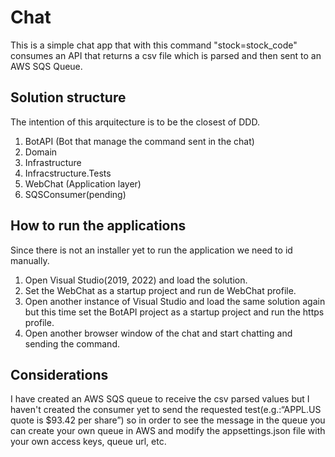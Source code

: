 # Chat 

This is a simple chat app that with this command "stock=stock_code" consumes an API that returns a csv file which is parsed and then sent to an AWS SQS Queue.

## Solution structure
The intention of this arquitecture is to be the closest of DDD. 

 1. BotAPI (Bot that manage the command sent in the chat)
 2. Domain
 3. Infrastructure
 4. Infracstructure.Tests
 5. WebChat (Application layer)
 6. SQSConsumer(pending)

## How to run the applications

Since there is not an installer yet to run the application we need to id manually.

 1. Open Visual Studio(2019, 2022) and load the solution.
 2. Set the WebChat as a startup project and run de WebChat profile.
 3.  Open another instance of Visual Studio and load the same solution again but this time set the BotAPI project as a startup project and run the https profile.
 4. Open another browser window of the chat and start chatting and sending the command.

## Considerations

I have created an AWS SQS queue to receive the csv parsed values but I haven't created the consumer yet to send the requested test(e.g.:“APPL.US quote is $93.42 per share”) so in order to see the message in the queue you can create your own queue in AWS and modify the appsettings.json file with your own access keys, queue url, etc.

